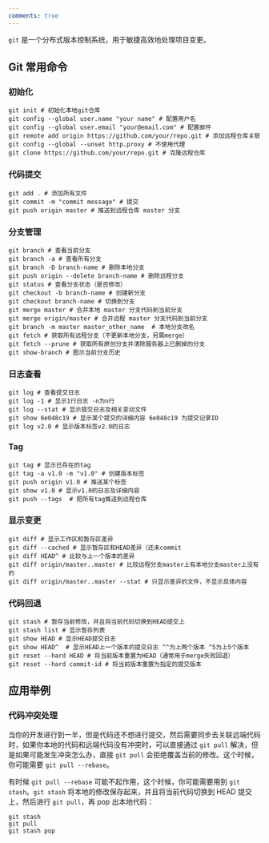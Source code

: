 ```yaml
---
comments: true
---
```


`git` 是一个分布式版本控制系统，用于敏捷高效地处理项目变更。

## Git 常用命令

### 初始化

```linenums="1"
git init # 初始化本地git仓库
git config --global user.name "your name" # 配置用户名
git config --global user.email "your@email.com" # 配置邮件
git remote add origin https://github.com/your/repo.git # 添加远程仓库关联
git config --global --unset http.proxy # 不使用代理
git clone https://github.com/your/repo.git # 克隆远程仓库
```

### 代码提交

```linenums="1"
git add . # 添加所有文件
git commit -m "commit message" # 提交
git push origin master # 推送到远程仓库 master 分支
```

### 分支管理

```linenums="1"
git branch # 查看当前分支
git branch -a # 查看所有分支
git branch -D branch-name # 删除本地分支
git push origin --delete branch-name # 删除远程分支
git status # 查看分支状态（是否修改）
git checkout -b branch-name # 创建新分支
git checkout branch-name # 切换到分支
git merge master # 合并本地 master 分支代码到当前分支
git merge origin/master # 合并远程 master 分支代码到当前分支
git branch -m master master_other_name  # 本地分支改名
git fetch # 获取所有远程分支（不更新本地分支，另需merge）
git fetch --prune # 获取所有原创分支并清除服务器上已删掉的分支
git show-branch # 图示当前分支历史
```

### 日志查看

```linenums="1"
git log # 查看提交日志
git log -1 # 显示1行日志 -n为n行
git log --stat # 显示提交日志及相关变动文件
git show 6e048c19 # 显示某个提交的详细内容 6e048c19 为提交记录ID
git log v2.0 # 显示版本标签v2.0的日志
```

### Tag

```linenums="1"
git tag # 显示已存在的tag
git tag -a v1.0 -m "v1.0" # 创建版本标签
git push origin v1.0 # 推送某个标签
git show v1.0 # 显示v1.0的日志及详细内容
git push --tags  # 把所有tag推送到远程仓库
```

### 显示变更

```linenums="1"
git diff # 显示工作区和暂存区差异
git diff --cached # 显示暂存区和HEAD差异（还未commit
git diff HEAD^ # 比较与上一个版本的差异
git diff origin/master..master # 比较远程分支master上有本地分支master上没有的
git diff origin/master..master --stat # 只显示差异的文件，不显示具体内容
```

### 代码回退

```
git stash # 暂存当前修改，并且将当前代码切换到HEAD提交上
git stash list # 显示暂存列表
git show HEAD # 显示HEAD提交日志
git show HEAD^  # 显示HEAD上一个版本的提交日志 ^^为上两个版本 ^5为上5个版本
git reset --hard HEAD # 将当前版本重置为HEAD（通常用于merge失败回退）
git reset --hard commit-id # 将当前版本重置为指定的提交版本
```

## 应用举例

### 代码冲突处理

当你的开发进行到一半，但是代码还不想进行提交，然后需要同步去关联远端代码时，如果你本地的代码和远端代码没有冲突时，可以直接通过 `git pull` 解决，但是如果可能发生冲突怎么办，直接 `git pull` 会拒绝覆盖当前的修改。这个时候，你可能需要 `git pull --rebase`。

有时候 `git pull --rebase` 可能不起作用，这个时候，你可能需要用到 `git stash`。`git stash` 将本地的修改保存起来，并且将当前代码切换到 HEAD 提交上，然后进行 `git pull`，再 pop 出本地代码：

```linenums="1"
git stash
git pull
git stash pop
```